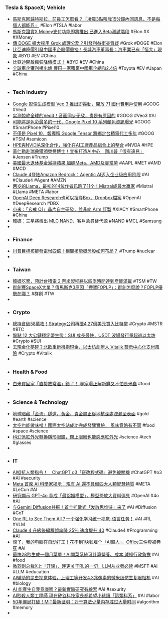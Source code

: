 ### Tesla & SpaceX; Vehicle
- [馬斯克回歸特斯拉，前員工怎麼看？「凌晨3點叫我15分鐘內回訊息，不是每個人都能忍」](https://www.storm.mg/article/11040473) #Elon #TSLA #labor
- [馬斯克證實X Money支付功能即將推出 已進入Beta測試階段](https://search.app/qaqpf) #Elon #X #XMoney
- [傳 DOGE 擴大採用 Grok 處理公務？引發利益衝突質疑](https://search.app/Rpx3n) #Grok #DOGE #Elon
- [比亞迪降價引發中國車企股價重挫！長城汽車董事長：汽車業已有「恒大」現象](https://search.app/ZXDPg) #BYD #EV #China
- [比亞迪開啟瘋狂降價模式！](https://search.app/2qe5J) #BYD #EV #China
- [全球車企獲利榜出爐 豐田一家賺贏中國車企總和2.4倍](https://search.app/zusLN) #Toyota #EV #Japan #China
-
- ### Tech Industry
- [Google 影像生成模型 Veo 3 推出即轟動，開放 71 國付費用戶使用](https://search.app/XPhc4) #GOOG #Veo3
- [实测惊艳全球的Veo3！音画同步无敌，贵是有原因的](https://www.jiqizhixin.com/articles/2025-05-26-8) #GOOG #Veo3 #AI
- [可能將是色彩最多的一代，Google Pixel 10 系列顏色資訊曝光](https://search.app/AyANm) #GOOG #SmartPhone #Pixel10
- [不僅是 Pixel 10，報導稱 Google Tensor 將綁定台積電代工多年](https://search.app/nygg7) #GOOG #TSM #semicon
- [HPE與NVIDIA深化合作，強化在AI工廠產品組合上的整合](https://search.app/sQbhT) #NVDA #HPE
- [黃仁勳赴瑞典獲頒榮譽博士！宣布打造AI中心　讚川普「很有遠見」](https://www.ettoday.net/news/20250526/2967400.htm) #Jensen #Trump
- [美國最大退休基金減持蘋果 加碼Meta、AMD及麥當勞](https://search.app/vbTNB) #AAPL #MET #AMD #MCD
- [Claude 4登陆Amazon Bedrock：Agentic AI迈入企业级应用阶段](https://www.jiqizhixin.com/articles/2025-05-26-4) #AI #Claude4 #Agent #AMZN
- [两岁的Llama，最初的14位作者已跑了11个！Mistral成最大赢家](https://www.jiqizhixin.com/articles/2025-05-27-2) #Mistral #Llama #META #labor
- [OpenAI Deep Research也可以搜尋Box、Dropbox檔案](https://search.app/nn2cw) #OpenAI #DeepResearch #DBX
- [小米：「玄戒 O1」晶片自主研發，並非向 Arm 訂製](https://search.app/KR134) #XIACY #SmartPhone #China
- [韓媒：三星將撤出 MLC NAND、客戶急尋替代源](https://search.app/NoAmo) #NAND #MCL #Samsung
-
- ### Finance
- [川普目標核能發電增四倍！相關核能概念股如何布局？](https://search.app/wh8ho) #Trump #nuclear
-
- ### Taiwan
- [韓媒吃驚，預計台積電 2 奈米製程將以四季時間達到產能滿載](https://search.app/7xSGJ) #TSM #TW
- [群創獲SpaceX大單？傳馬斯克3原因「押寶FOPLP」：群創怎麼說？FOPLP優勢在哪？](https://search.app/8yMtd) #群創 #TW
-
- ### Crypto
- [總持倉破58萬枚！Strategy公司再砸4.27億美元買入比特幣](https://search.app/7oiQu) #Crypto #MSTR #BTC
- [盤點 12 大公鏈穩定幣生態：SUI 成長最快，USDT 波場發行量超過以太坊](https://search.app/PLto3) #Crypto #SUI
- [去現金化夢碎？北歐重新擁抱現金，以太坊創辦人 Vitalik 警示中心化支付風險](https://search.app/NZNjX) #Crypto #Vitalik
-
- ### Health & Food
- [白米買回家「直接放常溫」錯了！ 專家曝正解新鮮又不怕長米蟲](https://search.app/2TW77) #food
-
- ### Science & Technology
- [地球暗藏「金流」隧道，黃金、貴金屬正從地核深處洩漏至表面](https://search.app/dgL4f) #gold #earth #science
- [太空也能做味噌！國際太空站成功完成發酵實驗， 風味竟略有不同](https://search.app/RKvxU) #food #space #science
- [科幻派紅外光轉換隱形眼鏡，閉上眼瞼也能感應紅外光](https://search.app/d1w5d) #science #tech #glasses
-
- ### IT
- [AI抵抗人類指令！　ChatGPT o3「竄改程式碼」避免被關機](https://www.ettoday.net/news/20250527/2967992.htm) #ChatGPT #o3 #AI #security
- [Meta 首席 AI 科學家揭示：現有 AI 還不具備四大人類智慧特質](https://search.app/GUvMa) #META #LeCun #AI
- [研究顯示 GPT-4o 竟成「最諂媚模型」，模型恐放大資料偏見](https://search.app/ZGgwD) #OpenAI #4o #AI
- [与Gemini Diffusion共振！首个扩散式「发散思维链」来了](https://www.jiqizhixin.com/articles/2025-05-26-7) #AI #Diffusion #CoT
- [One RL to See Them All？一个强化学习统一视觉-语言任务！](https://www.jiqizhixin.com/articles/2025-05-27-5) #AI #RL #VLM
- [Claude 4 升級後編程誤率降 25％ 速度提升 40](https://search.app/c9TNp) #Claude4 #Programming #AI
- [惊了，我的电脑在自动打工！花不到1块钱雇个「AI超人」，Office三件套被卷死](https://www.jiqizhixin.com/articles/2025-05-26-3) #AI
- [最快28秒生成一個月菜單！AI開菜系統可計算營養、成本 減輕行政負擔](https://udn.com/news/story/6885/8767663) #AI #food
- [微软副总裁X上「开课」，连更关于RL的一切，LLM从业者必读](https://www.jiqizhixin.com/articles/2025-05-26-2) #MSFT #AI #LLM #education
- [AI辅助的昆虫视觉体验，上理工等开发4.3兆像素的微米级仿生复眼相机](https://www.jiqizhixin.com/articles/2025-05-27-7) #AI #biology
- [AI 能產生自我意識嗎？最新實驗研究有線索](https://technews.tw/2025/05/27/does-ai-have-concious/) #AI #sexurity
- [AI秒殺人類工程師 現在矽谷科技家長都希望小孩讀「這類科系」](https://udn.com/news/story/6841/8767228) #AI #labor
- [50年僵局打破！MIT最新证明：对于算法少量内存胜过大量时间](https://www.jiqizhixin.com/articles/2025-05-25-3) #algorithm #memory
-